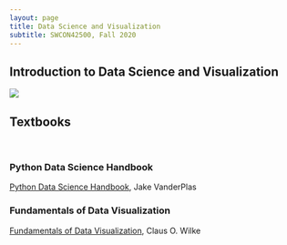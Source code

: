 ```yaml
---
layout: page
title: Data Science and Visualization
subtitle: SWCON42500, Fall 2020	
---
```


## Introduction to Data Science and Visualization
[![](http://img.youtube.com/vi/KJR_c4j_x94/0.jpg)](http://www.youtube.com/watch?v=KJR_c4j_x94 "")


## Textbooks
<br />

### Python Data Science Handbook
[Python Data Science Handbook](https://jakevdp.github.io/PythonDataScienceHandbook/), Jake VanderPlas

### Fundamentals of Data Visualization
[Fundamentals of Data Visualization](https://serialmentor.com/dataviz/), Claus O. Wilke
